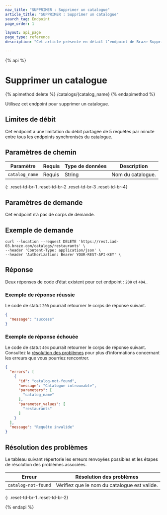 ```yaml
---
nav_title: "SUPPRIMER : Supprimer un catalogue"
article_title: "SUPPRIMER : Supprimer un catalogue"
search_tag: Endpoint
page_order: 1

layout: api_page
page_type: reference
description: "Cet article présente en détail l’endpoint de Braze Supprimer un catalogue."

---
```

{% api %}
# Supprimer un catalogue
{% apimethod delete %}
/catalogs/{catalog_name}
{% endapimethod %}

Utilisez cet endpoint pour supprimer un catalogue.

## Limites de débit

Cet endpoint a une limitation du débit partagée de 5 requêtes par minute entre tous les endpoints synchronisés du catalogue.

## Paramètres de chemin

| Paramètre | Requis | Type de données | Description |
|---|---|---|---|
| `catalog_name` | Requis | String | Nom du catalogue. |
{: .reset-td-br-1 .reset-td-br-2 .reset-td-br-3 .reset-td-br-4}

## Paramètres de demande

Cet endpoint n’a pas de corps de demande.

## Exemple de demande

```
curl --location --request DELETE 'https://rest.iad-03.braze.com/catalogs/restaurants' \
--header 'Content-Type: application/json' \
--header 'Authorization: Bearer YOUR-REST-API-KEY' \
```

## Réponse

Deux réponses de code d’état existent pour cet endpoint : `200` et `404`..

### Exemple de réponse réussie

Le code de statut `200` pourrait retourner le corps de réponse suivant.

```json
{
  "message": "success"
}
```

### Exemple de réponse échouée

Le code de statut `404` pourrait retourner le corps de réponse suivant. Consultez la [résolution des problèmes](#troubleshooting) pour plus d’informations concernant les erreurs que vous pourriez rencontrer.

```json
{
  "errors": [
    {
      "id": "catalog-not-found",
      "message": "Catalogue introuvable",
      "parameters": [
        "catalog_name"
      ],
      "parameter_values": [
        "restaurants"
      ]
    }
  ],
  "message": "Requête invalide"
}
```

## Résolution des problèmes 

Le tableau suivant répertorie les erreurs renvoyées possibles et les étapes de résolution des problèmes associées.

| Erreur | Résolution des problèmes |
| --- | --- |
| `catalog-not-found` | Vérifiez que le nom du catalogue est valide. |
{: .reset-td-br-1 .reset-td-br-2}

{% endapi %}